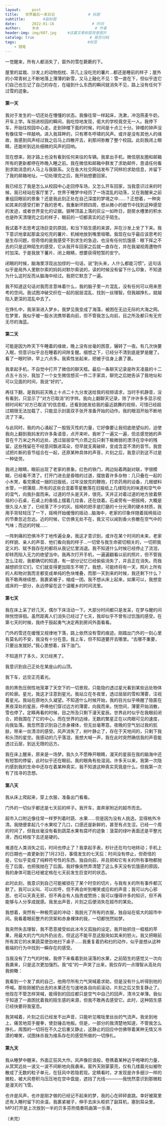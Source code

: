 ```yaml
---
layout:     post                       
title:   世界最后一本日记               # 标题
subtitle:        #副标题
date:       2022-01-16                 # 时间
author:     木水                         # 作者
header-img: img/607.jpg     #这篇文章标题背景图片
catalog: true                         # 是否归档
tags:                                #标签
    - 随笔
---
```

一觉醒来，所有人都消失了，窗外的雪在簌簌的下。

屋里的盆栽、沙发上的动物抱枕、茶几上没吃完的薯片…都还是睡前的样子；屋外的小常青树上不断地落上薄薄的新雪，又马上融化不见：雪一直在下，但似乎连它们自己也忘记了自己的存在，在碰到什么东西的瞬间就消失不见，路上没有任何下过雪的迹象。

#### 第一天

我对于发生的一切还处在懵懂的状态。我像往常一样起床，洗漱，冲泡燕麦牛奶，开车上学。车拐进校园的瞬间，我吃惊地发现，偌大的学校竟空无一人。我停下车，开始往校园中心走。走到钟楼下面的时候，时间是十点三十分。钟楼的钟声没有像往常一样敲响。进入我耳畔的，只有寒冬呼啸的风声。或许是没有其他人的缘故，我感到风声经过我之后马上四散开去，刹那间弥散了整个校园。此刻我闭上眼睛，还能听到远处细微的风声的回响。

现在想来，刚才路上也没有看到任何来往的车辆。我拿出手机，微信朋友圈和邮箱所有的更新都停在昨晚入睡之前。我在微信和邮箱中群发了求助邮件，恳请任何看到求助消息的人马上与我联系。又在各大社交网站发布了同样的求助信息，并留下了我的邮箱地址。一切处理完之后，我开始想要回家。

我已经忘了我是怎么从校园中心走回停车场，又怎么开车回家，当我意识过来的时候，我已经站在客厅里了。世界于睡梦中经历了一场混乱的动荡，又在我醒来之前重组回眼前的景象？还是我此刻正处在自己深度的梦境之中……？正想着，一种突如其来的感受打断了我的思考。我重新环顾四周，想从微小的细节中找到这种感受的发迹，或者世界变化的证据。钢琴顶盖上落的灰尘一如昨日，厨房水槽里的积水也是昨天清理完之后的样子，眼前的一切都真实的近乎陌生。

我试着不去思考这场巨变的原因，和当下陌生感的来源，并在沙发上坐了下来。我下意识地拿起那盒没吃完的薯片、机械地放到嘴里咀嚼。我现在似乎最应该思考的是生存问题，但奇怪的是我感受不到求生的急迫，也没有任何饥饿感：眼下挥之不去的只是这种陌生的感受，它从我开车回家之后就一直存在，并在我凝视周遭物件时加深。于是我放下薯片、闭上眼睛，想要获得短暂的安宁。

闭眼的时候，脑海里浮现出加缪的一句话，说“到头来，人什么都能习惯”。这句话似乎是局外人里默尔索的妈妈对默尔索说的，读的时候没有留下什么印象，不知道为什么这时反而从脑海中经过。我把它默念了一遍。

我不知道这句话对我而言意味着什么，我的脑子里一片混乱，没有任何可以用来思考的空间。我试图冲破交织在一起的层层混乱、找到一丝理智。但我越挣扎，就越陷入更深的混乱中去了。

在挣扎中，我渐渐进入梦乡。我梦见我变成了海藻，被困在无边无际的大海之网。在梦里，我似乎被一股水流携带着向前，但不管我怎么向前，目之所及都只有无穷无尽的海蓝。

#### 第二天
可能是因为昨天下午睡着的缘故，晚上没有丝毫的困意，辗转了一夜。有几次快要入眠，但意识似乎总在睡着的间隙复醒。细想之下，已经分不清到底是梦是醒了。看了一眼时钟，早上六点多。我索性坐起来，把被子往身上裹了裹。

我拿起手机，不自觉中打开了微信的聊天框。最后一条聊天记录是昨天凌晨的十二点五十五分，我加了一个女生微信想买一件二手家具，聊完之后她告诉了我地址和可以见面的时间，我说“好的”。

再往下翻，是我妈前天晚上十点二十九分发送给我的视频请求，当时手机静音，没有看到，只显示了“对方已取消”的字样。我向上翻聊天记录，除了许许多多显示视频时间和“对方已取消”的信息框，还看到她发给我的最近跳舞的视频，可惜已经超过期限无法加载了，只能显示封面双手张开准备开始的动作。我的眼泪开始不断地流了下来。

与此同时，我的内心涌起了一股毁灭性的力量，它好像要让我彻底绝望似的，迫使我向上翻到我妈发的许多条语音，点开来听。我听了一遍又一遍，但总感觉她的声音在千万米之外的远处，透过层层空气介质之后只剩下极微弱的漂浮在空中的残留。这些残留在不经意间飘进耳朵，但早就支离破碎，变成含混不清的音节。我尝试把片断的音节组合在一起，还原某种具体的声音，片刻之后，我意识到这不过是一种徒劳。           

我闭上眼睛，眼前出现了老家的景象。红色的铁门，两边贴着两副对联，字很模糊，已经看不清了。打开门进去是昏暗的过道，摆放着许多杂物：几只叠在一起的小木凳，看完摞成一捆的旧报纸，过年没放完的鞭炮，打农药用的设备，几根塑料水管，一把蒲扇…所有的这些合混着零星散落在旧报纸上几缕阳光的味道和空气中的湿气，向我扑面而来。过道的尽头是天井，很亮。天井正对着过道的地方放着祭祖的小石桌，石桌上的香插上摆着几炷香，还在烧着。石桌旁有一把摇椅，大概是很久没人坐了，已经落了不少的灰。摇椅的把手是打磨的十分光滑的硬木材质，我用手背轻轻压了一下，摇椅开始缓慢的摇动…脑海中，老家的印象伴随着摇椅摇动的节奏忽近忽远。近的时候，它仿佛无处不在，我又可以闻到香火弥散在空气中的气味；而远的时候……

一阵刺痛的恐惧冷不丁地传遍全身。我这才意识到，或许在某个时间的未来，老家的样貌、亲人的声音、他们看向我的样子…一切曾与我生命密切相关的，一切把我定义的、赋予我存在的都将从我记忆里消退。我不知道什么时候已经停止了流泪，却转而陷入无力的绝望当中。我再次打开手机，一遍遍翻看以前的照片，但不管我怎么注视，我都确切的知道，有一部分记忆已经偷偷消失了，并且正在消失。而我越想抓住它们，它们就变得更加陌生不明了。我想，可能终将有一天，照片上所有的人和物对我而言都变成单纯的色块堆叠，而那一天到来的时候，我还剩下什么？我不敢再继续想，我裹紧被子，缩成一团。我不想从床上起来，如果可以，我想变成床的一部分，永远停留在这个温暖乡的时间流里。

#### 第七天
我在床上呆了好几天，偶尔下床活动一下。大部分时间都只是发呆，在梦与醒的间隙恍惚徘徊。虽然距离人们消失已经过了七天，我却似乎不曾有过饥饿的感受。在第七天的时候，我终于鼓起勇气决定再到房间外面看看。

门外的雪还在缓慢又规律地下落，路上依然没有雪的痕迹。刚踏出门外的一刻心里有莫名的不安，我没有十分在意。我上车，但不知道要开去哪里。“去哪不重要，只要出发就好。”我心里想着，踩下油门。

不知道开了多久，天已经黑了。

我意识到自己正处在某座山的山顶。

我下车，远空正亮着光。

夜的黑色压倒性地笼罩了天空下的一切景观，只能隐约透过星光看到某些远处物体的轮廓。星光，我这才注意到星光。我站立在冬夜里，透过层层的雪和薄雾，注视着星光。我站在原地久久凝望。不知道什么时候开始，我的目光似乎唤醒了隐匿在黑夜深处的星辰，呼唤他们穿过远方的薄雾，向我而来。恍惚间，薄雾开始消散，雪也停了。定睛再看的时候，目之所及只剩下漫天星辰。世界此时似乎在我眼前闭合，把我围在了它的中心。而在世界的边缘，无数的繁星正在以肉眼可见的速度，向我坠落。我忽然意识到自己赤身裸体，但无丝毫寒意。夜晚的空气划过我的肌肤，带来一丝清凉的感受。风声消失了，树叶静止了，存在于天地间的，只剩下我和头顶的星空。我感动的几乎落泪，我想大喊一声，我在此时突然确信我的声音能透过云层，到达无限的远方。

我在床上醒来，原来是一场梦。我久久不愿睁开眼睛，漫天的星辰在我的脑海中还有短暂的停留，此时似乎还在眼前。我的眼角有些湿润。许多天以来，我第一次隐约感到我的生命中还存在着某种真实，我不知道这种真实究竟是什么，但我第一次有了找寻的念想。


#### 第八天
我从床上爬起来，穿上衣服，准备出门看看。

门外的一切似乎都还是七天前的样子。我开车，直奔家附近的超市而去。

超市入口附近像往常一样罗列着时蔬、水果……但是因为没有人挑选，显得格外冷清。我随便拿起几个水果咬了几口，口感还是新鲜的，甚至有点生涩。已经一个周的时间了，但我丝毫没有看到蔬菜水果有腐坏的迹象：菠菜的绿叶表面还是平整光滑，西红柿按下去还是硬的。

难道在人类消失之后，时间也停止了？我拿起手表，秒针还在均匀地转动；手机上的日期也一直更新到了1月23日，事情发生的七天后：时间没有停止，但奇怪的是，它似乎变成了纯粹符号性的东西，独自向前，并且把和它有关的所有事物都抛在了后面，也把我抛在了后面。我好像突然弄清楚了这么多天没有饥饿感的原因，我的身体可能已经被定格在七天前发生巨变时的状态。

此时此刻，我意识到自己可能被锁在了某个时空的切片，与我有关的所有事件都沉默了。我可以尖叫、可以欢呼，但不再会听到嘲笑或应和的声音；我可以内心邪恶、也可以天真无邪，但不再会有人指责或赞扬；我可以懂得许多的知识，但不再能够与人分享成就感。我发出声音，片刻之后便消失在超市的某处。

我想着，突然有一种极荒诞的冲动：我脱光了所有的衣服，独自站在偌大的超市中间。我看着眼前整齐的货架和赤身裸体的我，一切都恍然如梦。

我突然失去理智，我不愿意接受如此冰冷又孤独的设定。我开始抓住一框框的苹果，用最大的力气向外扔出去，但这远不能平息这股突如其来的怒火。我又把眼前所有其它的水果蔬菜使劲地扫下桌子……我重复着扔和扫的动作，似乎是想从这种极端的行为中找到一瞬存在的感受。

当我没有了力气的时候，我停下来看着到处滚落的水果，之前陌生的感觉又一次向我袭来，只是这次更加强烈。我“哇”的一声哭了出来，我仅存的一点理智从高处向我俯瞰：

我看到一个发了疯的自己，他用尽所有力气哭喊着求助，但是没有什么听得到他的呼喊。那些刚被扔出去的水果还在匀速地各自向前滚动，片刻之后又恢复静止了。他现在不管怎样哭喊，能得到的回应都只是空气中自己的回声，清冷又单薄。我似乎知道了一直困扰着我的陌生感的来源，但我不敢再去感受它。此时，这种陌生感已经快要将我窒息。

我哭喊着，片刻之后已经发不出声音，只能听见喉咙里丝丝的气流声。我坐到地上，痛苦地双手握拳，使劲锤击地板。但是，一部分的我清楚地知道，不管我怎么挣扎，周围的一切将在不久之后重又静止，这静止的回应中仿佛带着某种无情又冷漠的嘲笑，试图抹杀我为维系存在的感受所做的一切挣扎。

#### 第九天
我从睡梦中醒来，外面正狂风大作。风声像巨浪般，卷携着某种近乎咆哮的力量，从冥冥远处一波又一波不间断地向我袭来。窗外天刚蒙蒙亮，仅有几缕晨光似被吹散成了无数的粒子单元，在狂风中若隐若现。定睛看时，才发现是许多细沙一样的微粒，被大风卷积乌压压地在空中盘旋，遮挡了光线————我恍然意识到那微粒是漫天的飞雪。

也许是风声，也许是刚才做的已经记不起来的梦，我的心在砰砰直跳。幸好被窝里还有入睡时留下的余温，我裹紧被子，伸手去床头柜抓了副耳机，塞到耳朵里。MP3打开是上次放到一半的贝多芬热情奏鸣曲第一乐章，



（未完）
